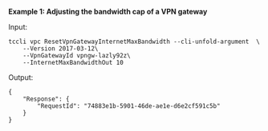 **Example 1: Adjusting the bandwidth cap of a VPN gateway**



Input: 

```
tccli vpc ResetVpnGatewayInternetMaxBandwidth --cli-unfold-argument  \
    --Version 2017-03-12\
    --VpnGatewayId vpngw-lazly92z\
    --InternetMaxBandwidthOut 10
```

Output: 
```
{
    "Response": {
        "RequestId": "74883e1b-5901-46de-ae1e-d6e2cf591c5b"
    }
}
```

